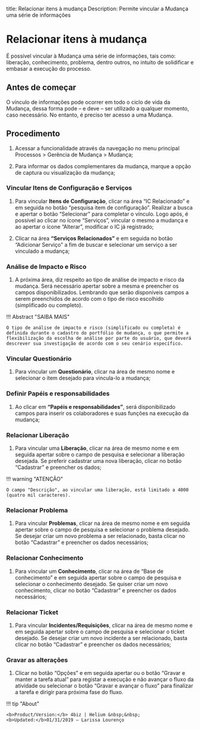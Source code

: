 title: Relacionar itens à mudança
Description: Permite vincular a Mudança uma série de informações

# Relacionar itens à mudança

É possível vincular à Mudança uma série de informações, tais como: liberação, conhecimento, problema, dentro outros, no intuito de solidificar e embasar a execução do processo.

## Antes de começar

O vínculo de informações pode ocorrer em todo o ciclo de vida da Mudança, dessa
forma pode – e deve – ser utilizado a qualquer momento, caso necessário. No
entanto, é preciso ter acesso a uma Mudança.

## Procedimento

1.  Acessar a funcionalidade através da navegação no menu principal Processos \>
    Gerência de Mudança \> Mudança;

2.  Para informar os dados complementares da mudança, marque a opção de captura
    ou visualização da mudança;

### Vincular Itens de Configuração e Serviços

1.  Para vincular **Itens de Configuração**, clicar na área “IC Relacionado” e em
    seguida no botão “pesquisa item de configuração”. Realizar a busca e apertar
    o botão “Selecionar” para completar o vínculo. Logo após, é possível ao clicar no
    ícone “Serviços”, vincular o mesmo a mudança e ao apertar o ícone “Alterar”,
    modificar o IC já registrado;

1.  Clicar na área **“Serviços Relacionados”** e em seguida no botão “Adicionar
    Serviço” a fim de buscar e selecionar um serviço a ser vinculado a mudança;

### Análise de Impacto e Risco

1.  A próxima área, diz respeito ao tipo de análise de impacto e risco da
    mudança. Será necessário apertar sobre a mesma e preencher os campos
    disponibilizados. Lembrando que serão disponíveis campos a serem preenchidos de acordo com o tipo de risco escolhido (simplificado ou completo).

!!! Abstract "SAIBA MAIS"

    O tipo de análise de impacto e risco (simplificado ou completa) é definida durante o cadastro do portfólio de mudança, o que permite a flexibilização da escolha de análise por parte do usuário, que deverá descrever sua investigação de acordo com o seu cenário específico.

### Vincular Questionário

1.  Para vincular um **Questionário**, clicar na área de mesmo nome e selecionar o
    item desejado para vincula-lo a mudança;

### Definir Papéis e responsabilidades

1.  Ao clicar em **“Papéis e responsabilidades”**, será disponibilizado campos para
    inserir os colaboradores e suas funções na execução da mudança;

### Relacionar Liberação

1.  Para vincular uma **Liberação**, clicar na área de mesmo nome e em seguida
    apertar sobre o campo de pesquisa e selecionar a liberação desejada. Se
    preferir cadastrar uma nova liberação, clicar no botão “Cadastrar” e
    preencher os dados;

!!! warning "ATENÇÃO"

    O campo "Descrição", ao vincular uma liberação, está limitado a 4000 (quatro mil caracteres).

### Relacionar Problema

1.  Para vincular **Problemas**, clicar na área de mesmo nome e em seguida
    apertar sobre o campo de pesquisa e selecionar o problema desejado. Se
    desejar criar um novo problema a ser relacionado, basta clicar no botão
    “Cadastrar” e preencher os dados necessários;

### Relacionar Conhecimento

1.  Para vincular um **Conhecimento**, clicar na área de “Base de conhecimento”
    e em seguida apertar sobre o campo de pesquisa e selecionar o conhecimento
    desejado. Se quiser criar um novo conhecimento, clicar no botão “Cadastrar”
    e preencher os dados necessários;

### Relacionar Ticket

1.  Para vincular **Incidentes/Requisições**, clicar na área de mesmo nome e em
    seguida apertar sobre o campo de pesquisa e selecionar o ticket desejado. Se
    desejar criar um novo incidente a ser relacionado, basta clicar no botão
    “Cadastrar” e preencher os dados necessários;

### Gravar as alterações

1.  Clicar no botão “Opções” e em seguida apertar ou o botão “Gravar e manter a
    tarefa atual” para registar a execução e não avançar o fluxo da atividade ou
    selecionar o botão “Gravar e avançar o fluxo” para finalizar a tarefa e
    dirigir para próxima fase do fluxo.

!!! tip "About"

    <b>Product/Version:</b> 4biz | Helium &nbsp;&nbsp;
    <b>Updated:</b>01/31/2019 – Larissa Lourenço
